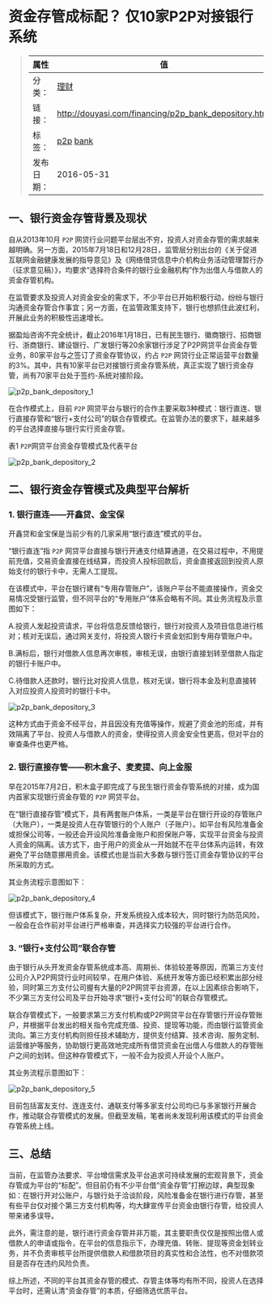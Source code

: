 # 资金存管成标配？ 仅10家P2P对接银行系统

>|  属性  |  值  |
>| ----- | ----- |
>| 分类： | [理财](http://douyasi.com/category/financing/) |
>| 链接： | http://douyasi.com/financing/p2p_bank_depository.html |
>| 标签： | [p2p](http://douyasi.com/tag/p2p) [bank](http://douyasi.com/tag/bank)  |
>| 发布日期： | 2016-05-31 |

## 一、银行资金存管背景及现状

自从2013年10月 `P2P` 网贷行业问题平台层出不穷，投资人对资金存管的需求越来越明确。另一方面，2015年7月18日和12月28日，监管层分别出台的《关于促进互联网金融健康发展的指导意见》及《网络借贷信息中介机构业务活动管理暂行办（征求意见稿）》，均要求“选择符合条件的银行业金融机构”作为出借人与借款人的资金存管机构。

在监管要求及投资人对资金安全的需求下，不少平台已开始积极行动，纷纷与银行沟通资金存管合作事宜；另一方面，在监管政策支持下，银行也想抓住此波红利，开展此业务的积极性迅速增长。

据盈灿咨询不完全统计，截止2016年1月18日，已有民生银行、徽商银行、招商银行、浙商银行、建设银行、广发银行等20余家银行涉足了P2P网贷平台资金存管业务，80家平台与之签订了资金存管协议，约占 `P2P` 网贷行业正常运营平台数量的3%。其中，共有10家平台已对接银行资金存管系统，真正实现了银行资金存管，尚有70家平台处于签约-系统对接阶段。

![p2p_bank_depository_1][1]




在合作模式上，目前 `P2P` 网贷平台与银行的合作主要采取3种模式：银行直连、银行直接存管和“银行+支付公司”的联合存管模式。在监管办法的要求下，越来越多的平台选择直接与银行实行资金存管。

表1  `P2P`网贷平台资金存管模式及代表平台

![p2p_bank_depository_2][2]


## 二、银行资金存管模式及典型平台解析

### 1. 银行直连——开鑫贷、金宝保

开鑫贷和金宝保是当前少有的几家采用“银行直连”模式的平台。

“银行直连”指 `P2P` 网贷平台直接与银行开通支付结算通道，在交易过程中，不用提前充值，交易资金直接在线结算，而投资人投标回款后，资金直接返回到投资人原始支付的银行卡中，无需人工提现。

在该模式中，平台在银行建有“专用存管账户”，该账户平台不能直接操作，资金交易情况受银行监管，但不同平台的“专用账户”体系会略有不同。其业务流程及示意图如下：

A.投资人发起投资请求，平台将信息反馈给银行，银行对投资人及项目信息进行核对；核对无误后，通过网关支付，将投资人银行卡资金划扣到专用存管账户中。

B.满标后，银行对借款人信息再次审核，审核无误，由银行直接划转至借款人指定的银行卡账户中。

C.待借款人还款时，银行比对投资人信息，核对无误，银行将本金及利息直接转入对应投资人投资时的银行卡中。

![p2p_bank_depository_3][3]

这种方式由于资金不经平台，并且因没有充值等操作，规避了资金池的形成，并有效隔离了平台、投资人与借款人的资金，使得投资人资金安全性更高，但对平台的审查条件也更严格。


### 2. 银行直接存管——积木盒子、麦麦提、向上金服

早在2015年7月2日，积木盒子即完成了与民生银行资金存管系统的对接，成为国内首家实现银行资金存管的 `P2P` 网贷平台。

在“银行直接存管”模式下，具有两套账户体系，一类是平台在银行开设的存管账户（大账户），一类是投资人在存管银行的个人账户（子账户）。如平台有风险准备金或担保公司等，一般还会开设风险准备金账户和担保账户等，实现平台资金与投资人资金的隔离。该方式下，由于用户的资金从一开始就不在平台体系内运转，有效避免了平台随意挪用资金。该模式也是当前大多数与银行签订资金存管协议的平台所采取的方式。

其业务流程示意图如下：

![p2p_bank_depository_4][4]

但该模式下，银行账户体系复杂，开发系统投入成本较大，同时银行为防范风险，一般会在合作前对平台进行严格审查，并选择实力较强的平台进行合作。

### 3. “银行+支付公司”联合存管

由于银行从头开发资金存管系统成本高、周期长、体验较差等原因，而第三方支付公司介入P2P网贷行业时间较早，在用户体验、系统开发等方面已经积累出部分经验，同时第三方支付公司握有大量的P2P网贷平台资源，在以上因素综合影响下，不少第三方支付公司及平台开始寻求“银行+支付公司”的联合存管模式。

联合存管模式下，一般要求第三方支付机构或P2P网贷平台在存管银行开设存管账户，并根据平台发出的相关指令完成充值、投资、提现等功能，而由银行监管资金流向。第三方支付机构则担任技术辅助方，提供支付结算、技术咨询、服务定制、运营维护等服务，协助银行更高效地完成所有借贷资金在出借人与借款人的存管账户之间的划转。但这种存管模式下，一般不会为投资人开设个人账户。

其业务流程示意图如下：

![p2p_bank_depository_5][5]

目前包括富友支付、连连支付、通联支付等多家支付公司均已与多家银行开展合作，推动联合存管模式的发展。但截至发稿，笔者尚未发现利用该模式的平台资金存管系统上线。

## 三、总结

当前，在监管办法要求、平台增信需求及平台追求可持续发展的宏观背景下，资金存管成为平台的“标配”。但目前仍有不少平台借“资金存管”打擦边球，典型现象如：在银行开对公账户，与银行处于洽谈阶段，风险准备金在银行进行存管，甚至有些平台仅对接个第三方支付机构等，均大肆宣传平台资金由银行存管，给投资人带来诸多误导。

此外，需注意的是，银行进行资金存管并非万能，其主要职责仅仅是按照出借人或借款人的申请或指令，在平台的信息指示下，办理充值、转账、提现等资金划转业务，并不负责审核平台所提供借款人和借款项目的真实性和合法性，也不对借款项目是否存在违约风险负责。

综上所述，不同的平台其资金存管的模式、存管主体等均有所不同，投资人在选择平台时，还需认清“资金存管”的本质，仔细筛选优质平台。

  [1]: http://douyasi.com/usr/uploads/2016/06/2715348844.png
  [2]: http://douyasi.com/usr/uploads/2016/06/3695134576.png
  [3]: http://douyasi.com/usr/uploads/2016/06/1436572881.png
  [4]: http://douyasi.com/usr/uploads/2016/06/4207205451.png
  [5]: http://douyasi.com/usr/uploads/2016/06/2751799722.png